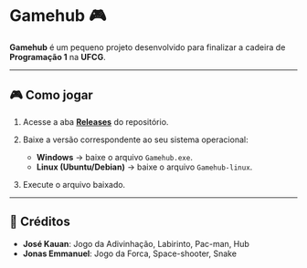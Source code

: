 # Gamehub 🎮

**Gamehub** é um pequeno projeto desenvolvido para finalizar a cadeira de **Programação 1** na **UFCG**.  

---

## 🎮 Como jogar

1. Acesse a aba **[Releases](../../releases)** do repositório.

2. Baixe a versão correspondente ao seu sistema operacional:  
   - **Windows** → baixe o arquivo `Gamehub.exe`.
   - **Linux (Ubuntu/Debian)** → baixe o arquivo `Gamehub-linux`.

3. Execute o arquivo baixado.
   
---

## 📝 Créditos
- **José Kauan**: Jogo da Adivinhação, Labirinto, Pac-man, Hub  
- **Jonas Emmanuel**: Jogo da Forca, Space-shooter, Snake
